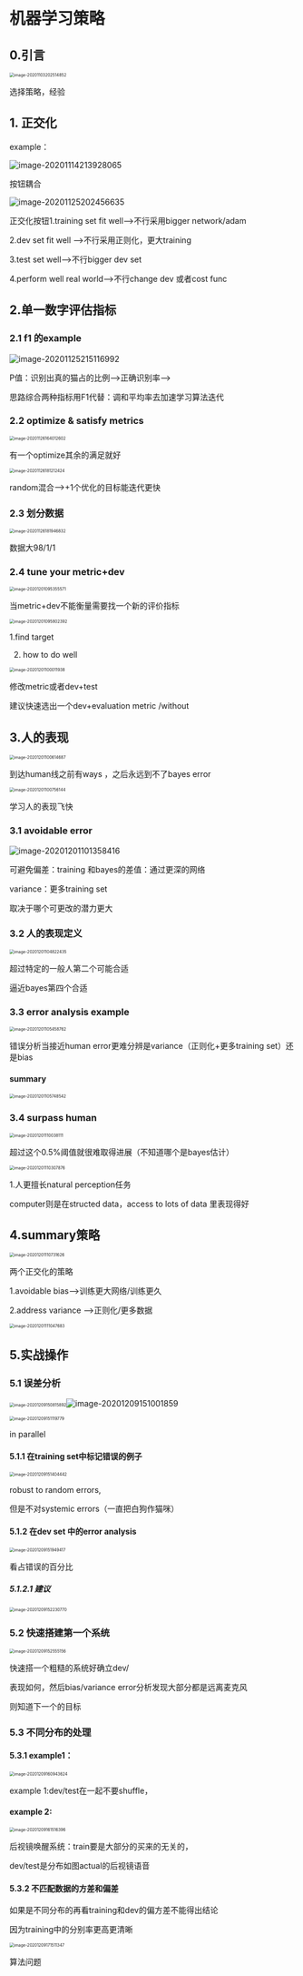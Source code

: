 # 机器学习策略

## 0.引言

<img src="assets/image-20201103202514852.png" alt="image-20201103202514852" style="zoom:50%;" />

选择策略，经验

## 1. 正交化

example：

![image-20201114213928065](assets/image-20201114213928065.png)

按钮耦合

![image-20201125202456635](assets/image-20201125202456635.png)

正交化按钮1.training set fit well-->不行采用bigger network/adam

2.dev set fit well -->不行采用正则化，更大training

3.test set well-->不行bigger dev set

4.perform well real world-->不行change dev 或者cost func



## 2.单一数字评估指标

### 2.1  f1 的example

![image-20201125215116992](assets/image-20201125215116992.png)

P值：识别出真的猫占的比例-->正确识别率-->

思路综合两种指标用F1代替：调和平均率去加速学习算法迭代

### 2.2 optimize & satisfy metrics

<img src="assets/image-20201126164012602.png" alt="image-20201126164012602" style="zoom:50%;" />

有一个optimize其余的满足就好

<img src="assets/image-20201126181212424.png" alt="image-20201126181212424" style="zoom:50%;" />

random混合-->+1个优化的目标能迭代更快

### 2.3 划分数据

<img src="assets/image-20201126181946832.png" alt="image-20201126181946832" style="zoom:50%;" />

数据大98/1/1



### 2.4 tune your metric+dev

<img src="assets/image-20201201095355571.png" alt="image-20201201095355571" style="zoom:50%;" />

当metric+dev不能衡量需要找一个新的评价指标

<img src="assets/image-20201201095802392.png" alt="image-20201201095802392" style="zoom:50%;" />

1.find target 

2. how to do well 

<img src="assets/image-20201201100011938.png" alt="image-20201201100011938" style="zoom:50%;" />

修改metric或者dev+test

建议快速选出一个dev+evaluation metric /without

## 3.人的表现

<img src="assets/image-20201201100614687.png" alt="image-20201201100614687" style="zoom:50%;" />

到达human线之前有ways ，之后永远到不了bayes error

<img src="assets/image-20201201100756144.png" alt="image-20201201100756144" style="zoom:50%;" />

学习人的表现飞快

### 3.1 avoidable error

![image-20201201101358416](assets/image-20201201101358416.png)

可避免偏差：training 和bayes的差值：通过更深的网络

variance：更多training set

取决于哪个可更改的潜力更大

### 3.2 人的表现定义

<img src="assets/image-20201201104822435.png" alt="image-20201201104822435" style="zoom:50%;" />

超过特定的一般人第二个可能合适

逼近bayes第四个合适

### 3.3 error analysis example

<img src="assets/image-20201201105458762.png" alt="image-20201201105458762" style="zoom:50%;" />

错误分析当接近human error更难分辨是variance（正则化+更多training set）还是bias

#### summary

<img src="assets/image-20201201105748542.png" alt="image-20201201105748542" style="zoom:50%;" />

### 3.4 surpass human

<img src="assets/image-20201201110038111.png" alt="image-20201201110038111" style="zoom:50%;" />

超过这个0.5%阈值就很难取得进展（不知道哪个是bayes估计）

<img src="assets/image-20201201110307876.png" alt="image-20201201110307876" style="zoom:50%;" />

1.人更擅长natural perception任务

computer则是在structed data，access to lots of data 里表现得好

## 4.summary策略

<img src="assets/image-20201201110731626.png" alt="image-20201201110731626" style="zoom:50%;" />

两个正交化的策略

1.avoidable bias-->训练更大网络/训练更久

2.address variance -->正则化/更多数据

<img src="assets/image-20201201111047683.png" alt="image-20201201111047683" style="zoom:50%;" />

## 5.实战操作

### 5.1 误差分析

<img src="assets/image-20201209150815892.png" alt="image-20201209150815892" style="zoom:50%;" />![image-20201209151001859](assets/image-20201209151001859.png)

<img src="assets/image-20201209151119779.png" alt="image-20201209151119779" style="zoom:50%;" />

 in parallel 

#### 5.1.1 在training set中标记错误的例子

<img src="assets/image-20201209151404442.png" alt="image-20201209151404442" style="zoom:50%;" />

robust to random errors,

但是不对systemic errors（一直把白狗作猫咪）

#### 5.1.2  在dev set 中的error analysis

<img src="assets/image-20201209151949417.png" alt="image-20201209151949417" style="zoom:50%;" />

看占错误的百分比

##### 5.1.2.1  建议

<img src="assets/image-20201209152230770.png" alt="image-20201209152230770" style="zoom:50%;" />

### 5.2 快速搭建第一个系统

<img src="assets/image-20201209152555156.png" alt="image-20201209152555156" style="zoom:50%;" />

快速搭一个粗糙的系统好确立dev/

表现如何，然后bias/variance error分析发现大部分都是远离麦克风

则知道下一个的目标

### 5.3 不同分布的处理

#### 5.3.1 example1：

<img src="assets/image-20201209160943624.png" alt="image-20201209160943624" style="zoom:50%;" />

example 1:dev/test在一起不要shuffle，

####  example 2:

<img src="assets/image-20201209161516396.png" alt="image-20201209161516396" style="zoom:50%;" />

后视镜唤醒系统：train要是大部分的买来的无关的，

dev/test是分布如图actual的后视镜语音

#### 5.3.2 不匹配数据的方差和偏差

如果是不同分布的再看training和dev的偏方差不能得出结论

因为training中的分别率更高更清晰

<img src="assets/image-20201209171511347.png" alt="image-20201209171511347" style="zoom:50%;" />



算法问题

